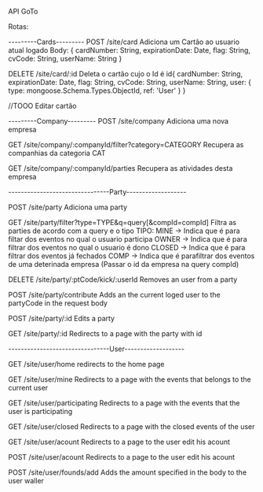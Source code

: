 API GoTo

Rotas:

---------Cards---------
POST /site/card Adiciona um Cartão ao usuario atual logado
   Body:
		   {
			    cardNumber: String,
			    expirationDate: Date,
			    flag: String,
			    cvCode: String,
			    userName: String
			}

DELETE /site/card/:id Deleta o cartão cujo o Id é id{
    cardNumber: String,
    expirationDate: Date,
    flag: String,
    cvCode: String,
    userName: String,
    user: { type: mongoose.Schema.Types.ObjectId, ref: 'User' }
}

//TOOO Editar cartão


---------Company---------
POST /site/company Adiciona uma nova empresa

GET /site/company/:companyId/filter?category=CATEGORY Recupera as companhias da categoria CAT

GET /site/company/:companyId/parties Recupera as atividades desta empresa

--------------------------------Party-------------------

POST /site/party Adiciona uma party

GET /site/party/filter?type=TYPE&q=query[&compId=compId] Filtra as parties de acordo com a query e o tipo
	TIPO: MINE -> Indica que é para filtar dos eventos no qual o usuario participa
		  OWNER -> Indica que é para filtrar dos eventos no qual o usuario é dono
		  CLOSED -> Indica que é para filtrar dos eventos já fechados
		  COMP -> Indica que é parafiltrar dos eventos de uma deterinada empresa (Passar o id da empresa na query compId)

DELETE /site/party/:ptCode/kick/:userId Removes an user from a party

POST /site/party/contribute Adds an the current loged user to the partyCode in the request body	

POST /site/party/:id Edits a party

GET /site/party/:id Redirects to a page with the party with id

--------------------------------User-------------------

GET /site/user/home redirects to the home page

GET /site/user/mine Redirects to a page with the events that belongs to the current user

GET /site/user/participating Redirects to a page with the events that the user is participating

GET /site/user/closed Redirects to a page with the closed events of the user

GET /site/user/acount Redirects to a page to the user edit his acount

POST /site/user/acount Redirects to a page to the user edit his acount

POST /site/user/founds/add Adds the amount specified in the body to the user waller
